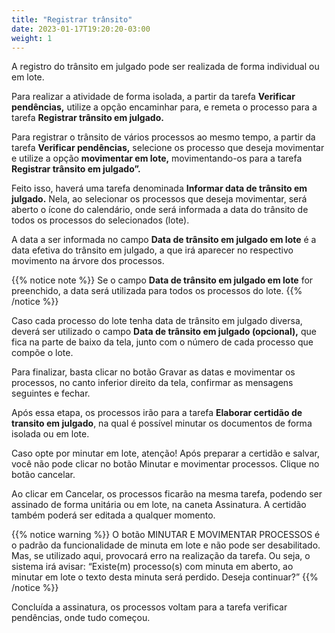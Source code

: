 ```yaml
---
title: "Registrar trânsito"
date: 2023-01-17T19:20:20-03:00
weight: 1
---
```

A registro do trânsito em julgado pode ser realizada de forma individual ou em lote. 

Para realizar a atividade de forma isolada, a partir da tarefa **Verificar pendências,** utilize a opção encaminhar para, e remeta o processo para a tarefa **Registrar trânsito em julgado.**

Para registrar o trânsito de vários processos ao mesmo tempo,  a partir da tarefa **Verificar pendências,** selecione os processo que deseja movimentar e utilize a opção **movimentar em lote,** movimentando-os para a tarefa **Registrar trânsito em julgado”.**

Feito isso, haverá uma tarefa denominada **Informar data de trânsito em julgado.** Nela, ao selecionar os processos que deseja movimentar, será aberto o ícone do calendário, onde será informada a data do trânsito de todos os processos do selecionados (lote). 

A data a ser informada no campo **Data de trânsito em julgado em lote** é a data efetiva do trânsito em julgado, a que irá aparecer no respectivo movimento na árvore dos processos. 

{{% notice note %}}
Se o campo **Data de trânsito em julgado em lote** for preenchido, a data será utilizada para todos os processos do lote.
{{% /notice %}}

Caso cada processo do lote tenha data de trânsito em julgado diversa, deverá ser utilizado o campo **Data de trânsito em julgado (opcional),** que fica na parte de baixo da tela, junto com o número de cada processo que compõe o lote.

Para finalizar, basta clicar no botão Gravar as datas e movimentar os processos, no canto inferior direito da tela, confirmar as mensagens seguintes e fechar.

Após essa etapa, os processos irão para a tarefa **Elaborar certidão de transito em julgado**, na qual é possível minutar os documentos de forma isolada ou em lote.

Caso opte por minutar em lote, atenção! Após preparar a certidão e salvar, você não pode clicar no botão Minutar e movimentar processos. Clique no botão cancelar.

Ao clicar em Cancelar, os processos ficarão na mesma tarefa, podendo ser assinado de forma unitária ou em lote, na caneta Assinatura. A certidão também poderá ser editada a qualquer momento.

{{% notice warning %}}
O botão MINUTAR E MOVIMENTAR PROCESSOS é o padrão da funcionalidade de minuta em lote e não pode ser desabilitado. Mas, se utilizado aqui, provocará erro na realização da tarefa. Ou seja, o sistema irá avisar: “Existe(m) processo(s) com minuta em aberto, ao minutar em lote o texto desta minuta será perdido. Deseja continuar?”
{{% /notice %}}

Concluída a assinatura, os processos voltam para a tarefa verificar pendências, onde tudo começou.
